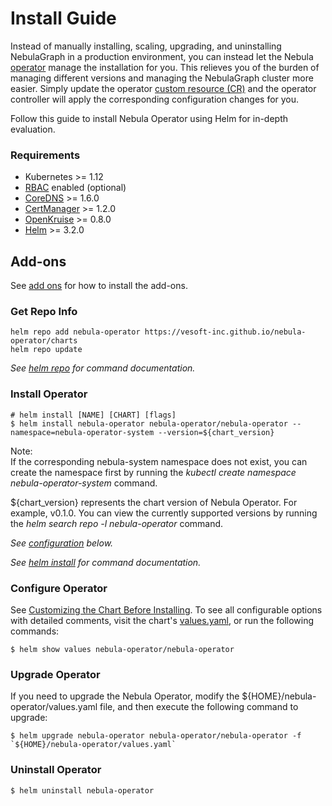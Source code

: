 # Install Guide

Instead of manually installing, scaling, upgrading, and uninstalling NebulaGraph in a production environment, you can instead let the Nebula [operator](https://kubernetes.io/docs/concepts/extend-kubernetes/operator/) manage the installation for you. This relieves you of the burden of managing different versions and managing the NebulaGraph cluster more easier. Simply update the operator [custom resource (CR)](https://kubernetes.io/docs/concepts/extend-kubernetes/api-extension/custom-resources/) and the operator controller will apply the corresponding configuration changes for you.

Follow this guide to install Nebula Operator using Helm for in-depth evaluation.

### Requirements

* Kubernetes >= 1.12
* [RBAC](https://kubernetes.io/docs/admin/authorization/rbac) enabled (optional)
* [CoreDNS](https://github.com/coredns/coredns) >= 1.6.0
* [CertManager](https://cert-manager.io) >= 1.2.0
* [OpenKruise](https://openkruise.io) >= 0.8.0
* [Helm](https://helm.sh) >= 3.2.0

## Add-ons

See [add ons](add-ons.md) for how to install the add-ons.

### Get Repo Info

```shell script
helm repo add nebula-operator https://vesoft-inc.github.io/nebula-operator/charts
helm repo update
```

_See [helm repo](https://helm.sh/docs/helm/helm_repo/) for command documentation._

### Install Operator

```shell script
# helm install [NAME] [CHART] [flags]
$ helm install nebula-operator nebula-operator/nebula-operator --namespace=nebula-operator-system --version=${chart_version}
```

Note:   
If the corresponding nebula-system namespace does not exist, you can create the namespace first by running the _kubectl create namespace nebula-operator-system_ command.

${chart_version} represents the chart version of Nebula Operator. For example, v0.1.0. You can view the currently supported versions by running the _helm search repo -l nebula-operator_ command.

_See [configuration](#configure-operator) below._

_See [helm install](https://helm.sh/docs/helm/helm_install/) for command documentation._

### Configure Operator

See [Customizing the Chart Before Installing](https://helm.sh/docs/intro/using_helm/#customizing-the-chart-before-installing). To see all configurable options with detailed comments, visit the chart's [values.yaml](https://github.com/vesoft-inc/nebula-operator/blob/master/charts/nebula-operator/values.yaml), or run the following commands:

```shell script
$ helm show values nebula-operator/nebula-operator
```

### Upgrade Operator

If you need to upgrade the Nebula Operator, modify the ${HOME}/nebula-operator/values.yaml file, and then execute the following command to upgrade:

```shell script
$ helm upgrade nebula-operator nebula-operator/nebula-operator -f `${HOME}/nebula-operator/values.yaml`
```

### Uninstall Operator

```shell script
$ helm uninstall nebula-operator
```
